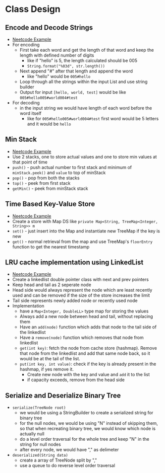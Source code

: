 # Class Design

## Encode and Decode Strings
- [Neetcode Example](https://neetcode.io/problems/string-encode-and-decode)
- For encoding
  - First take each word and get the length of that word and keep the length with defined number of digits
    - like if "hello" is 5, the length calculated should be 005
    - `String.format("%03d", str.length())`
  - Next append "#" after that length and append the word
    - like "hello" would be `005#hello` 
  - Loop through all the strings within the input List<String> and use string builder
  - Output for input `[hello, world, test]` would be like `005#hello005#world004#test`
- For decoding
  - in the input string we would have length of each word before the word itself
    - like for `005#hello005#world004#test` first word would be 5 letters and it would be `hello`

## Min Stack
- [Neetcode Example](https://neetcode.io/problems/minimum-stack)
- Use 2 stacks, one to store actual values and one to store min values at that point of time
- `push()` - push actual number to first stack and minimum of `minStack.peek()` and `value` to top of minStack
- `pop()` - pop from both the stacks
- `top()` - peek from first stack
- `getMin()` - peek from minStack stack

## Time Based Key-Value Store
- [Neetcode Example](https://neetcode.io/problems/time-based-key-value-store)
- Create a store with Map DS like `private Map<String, TreeMap<Integer, String>> m`
- `set()` - just insert into the Map and instantiate new TreeMap if the key is new
- `get()` - normal retrieval from the map and use TreeMap's `floorEntry` function to get the nearest timestamp

## LRU cache implementation using LinkedList
- [Neetcode Example](https://neetcode.io/problems/lru-cache)
- Create a linkedlist double pointer class with next and prev pointers
- Keep head and tail as 2 seperate node
- Head side would always represent the node which are least recently used and can be removed if the size of the store increases the limit
- Tail side represents newly added node or recently used node
- Implementation
  - have a `Map<Integer, DoubleLL>` type map for storing the values
  - Always add a new node between head and tail, without replacing them
  - Have an `add(node)` function which adds that node to the tail side of the linkedlist
  - Have a `remove(node)` function which removes that node from linkedlist
  - `get(int key)`: fetch the node from cache store (hashmap). Remove that node from the linkedlist and add that same node back, so it would be at the tail of the list.
  - `put(int key, int value)`: check if the key is already present in the hashmap, if yes remove it. 
    - Create new node with the key and value and `add` it to the list
    - if capacity exceeds, remove from the head side
  
## Serialize and Deserialize Binary Tree
- `serialize(TreeNode root)` 
  - we would be using a StringBuilder to create a serialized string for binary tree
  - for the null nodes, we would be using "N" instead of skipping them, so that when recreating binary tree, we would know which node is actually null
  - do a level order traversal for the whole tree and keep "N" in the string for null nodes
  - after every node, we would have "," as delimeter
- `deserialized(String data)`
  - create a array of TreeNode split by ","
  - use a queue to do reverse level order traversal

